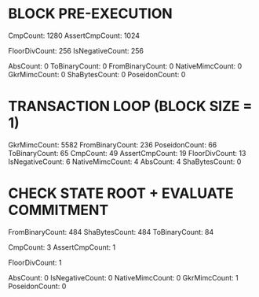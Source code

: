 # BLOCK PRE-EXECUTION

CmpCount: 1280 <!-- range check for hints -->
AssertCmpCount: 1024 <!-- range check for hints -->

FloorDivCount: 256 <!-- integer division -->
IsNegativeCount: 256

AbsCount: 0
ToBinaryCount: 0
FromBinaryCount: 0
NativeMimcCount: 0
GkrMimcCount: 0
ShaBytesCount: 0
PoseidonCount: 0

# TRANSACTION LOOP (BLOCK SIZE = 1)

GkrMimcCount: 5582
FromBinaryCount: 236
PoseidonCount: 66
ToBinaryCount: 65
CmpCount: 49
AssertCmpCount: 19
FloorDivCount: 13
IsNegativeCount: 6
NativeMimcCount: 4
AbsCount: 4 <!-- unaccounted -->
ShaBytesCount: 0

# CHECK STATE ROOT + EVALUATE COMMITMENT

FromBinaryCount: 484
ShaBytesCount: 484
ToBinaryCount: 84

CmpCount: 3 <!-- range check for hints -->
AssertCmpCount: 1 <!-- range check for hints -->

FloorDivCount: 1 <!-- integer division -->

AbsCount: 0
IsNegativeCount: 0
NativeMimcCount: 0
GkrMimcCount: 1
PoseidonCount: 0
